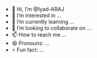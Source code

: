 - 👋 Hi, I’m @Iyad-ARAJ
- 👀 I’m interested in ...
- 🌱 I’m currently learning ...
- 💞️ I’m looking to collaborate on ...
- 📫 How to reach me ...
- 😄 Pronouns: ...
- ⚡ Fun fact: ...

<!---
Iyad-ARAJ/Iyad-ARAJ is a ✨ special ✨ repository because its `README.md` (this file) appears on your GitHub profile.
You can click the Preview link to take a look at your changes.
--->
